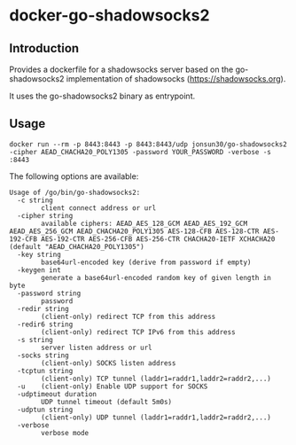 # docker-go-shadowsocks2

## Introduction
Provides a dockerfile for a shadowsocks server based on the go-shadowsocks2 implementation of shadowsocks (https://shadowsocks.org).

It uses the go-shadowsocks2 binary as entrypoint.

## Usage

```
docker run --rm -p 8443:8443 -p 8443:8443/udp jonsun30/go-shadowsocks2 -cipher AEAD_CHACHA20_POLY1305 -password YOUR_PASSWORD -verbose -s :8443
```

The following options are available:

```
Usage of /go/bin/go-shadowsocks2:
  -c string
    	client connect address or url
  -cipher string
    	available ciphers: AEAD_AES_128_GCM AEAD_AES_192_GCM AEAD_AES_256_GCM AEAD_CHACHA20_POLY1305 AES-128-CFB AES-128-CTR AES-192-CFB AES-192-CTR AES-256-CFB AES-256-CTR CHACHA20-IETF XCHACHA20 (default "AEAD_CHACHA20_POLY1305")
  -key string
    	base64url-encoded key (derive from password if empty)
  -keygen int
    	generate a base64url-encoded random key of given length in byte
  -password string
    	password
  -redir string
    	(client-only) redirect TCP from this address
  -redir6 string
    	(client-only) redirect TCP IPv6 from this address
  -s string
    	server listen address or url
  -socks string
    	(client-only) SOCKS listen address
  -tcptun string
    	(client-only) TCP tunnel (laddr1=raddr1,laddr2=raddr2,...)
  -u	(client-only) Enable UDP support for SOCKS
  -udptimeout duration
    	UDP tunnel timeout (default 5m0s)
  -udptun string
    	(client-only) UDP tunnel (laddr1=raddr1,laddr2=raddr2,...)
  -verbose
    	verbose mode
```

